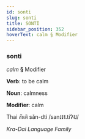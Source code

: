 ```yaml
---
id: sonti
slug: sonti
title: SONTİ
sidebar_position: 352
hoverText: calm § Modifier
---
```


### sonti

*calm* **§** Modifier

**Verb**: to be calm

**Noun**: calmness

**Modifier**: calm

Thai สันติ sǎn-dtì /san˩˩˦.tiʔ˨˩/

*Kra-Dai Language Family*